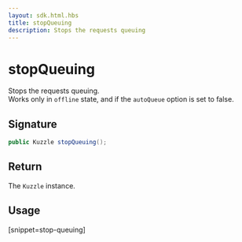 ```yaml
---
layout: sdk.html.hbs
title: stopQueuing
description: Stops the requests queuing
---
```


# stopQueuing

Stops the requests queuing.  
Works only in `offline` state, and if the `autoQueue` option is set to false.

## Signature

```csharp
public Kuzzle stopQueuing();

```

## Return

The `Kuzzle` instance.

## Usage

[snippet=stop-queuing]
